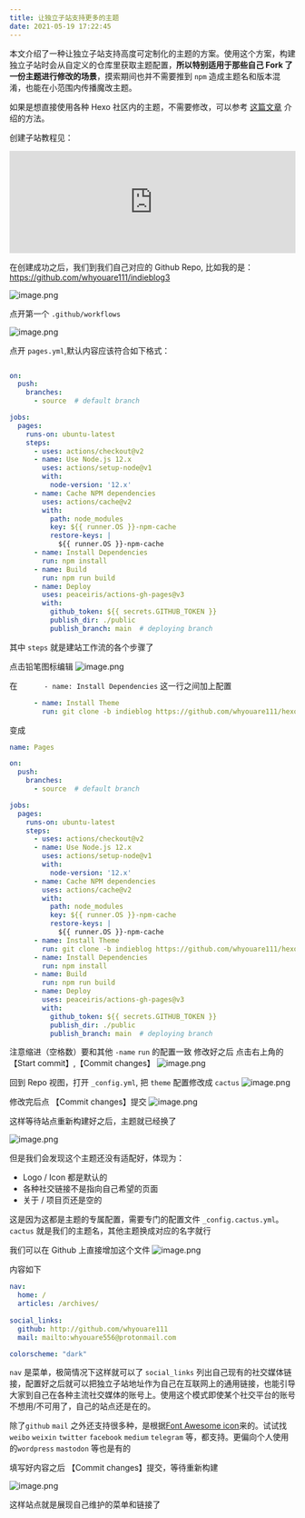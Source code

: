 ```yaml
---
title: 让独立子站支持更多的主题
date: 2021-05-19 17:22:45
---
```



本文介绍了一种让独立子站支持高度可定制化的主题的方案。使用这个方案，构建独立子站时会从自定义的仓库里获取主题配置，**所以特别适用于那些自己 Fork 了一份主题进行修改的场景**，摸索期间也并不需要推到 `npm` 造成主题名和版本混淆，也能在小范围内传播魔改主题。

如果是想直接使用各种 Hexo 社区内的主题，不需要修改，可以参考 [这篇文章](https://matataki.io/p/8927) 介绍的方法。

创建子站教程见：
<iframe width="100%" height="180" src='https://matataki.io/widget/?id=8864&invite=12458&referral=12458' frameborder=0></iframe>

在创建成功之后，我们到我们自己对应的 Github Repo,
比如我的是： https://github.com/whyouare111/indieblog3


![image.png](https://ssimg.frontenduse.top/article/2021/05/19/7e412fbd5381160cf4fdb862fe742508.png)

点开第一个 `.github/workflows`

![image.png](https://ssimg.frontenduse.top/article/2021/05/19/95e82308c746d02153f0e0c245bd1653.png)


点开 `pages.yml`,默认内容应该符合如下格式：

``` yml

on:
  push:
    branches:
      - source  # default branch

jobs:
  pages:
    runs-on: ubuntu-latest
    steps:
      - uses: actions/checkout@v2
      - name: Use Node.js 12.x
        uses: actions/setup-node@v1
        with:
          node-version: '12.x'
      - name: Cache NPM dependencies
        uses: actions/cache@v2
        with:
          path: node_modules
          key: ${{ runner.OS }}-npm-cache
          restore-keys: |
            ${{ runner.OS }}-npm-cache
      - name: Install Dependencies
        run: npm install
      - name: Build
        run: npm run build
      - name: Deploy
        uses: peaceiris/actions-gh-pages@v3
        with:
          github_token: ${{ secrets.GITHUB_TOKEN }}
          publish_dir: ./public
          publish_branch: main  # deploying branch
```
其中 `steps` 就是建站工作流的各个步骤了

点击铅笔图标编辑
![image.png](https://ssimg.frontenduse.top/article/2021/05/19/f8695b69a7c33abc5177a14e1f8ae617.png)


在 `      - name: Install Dependencies` 这一行之间加上配置

``` yml
      - name: Install Theme
        run: git clone -b indieblog https://github.com/whyouare111/hexo-theme-cactus.git themes/cactus
```

变成
``` yml
name: Pages

on:
  push:
    branches:
      - source  # default branch

jobs:
  pages:
    runs-on: ubuntu-latest
    steps:
      - uses: actions/checkout@v2
      - name: Use Node.js 12.x
        uses: actions/setup-node@v1
        with:
          node-version: '12.x'
      - name: Cache NPM dependencies
        uses: actions/cache@v2
        with:
          path: node_modules
          key: ${{ runner.OS }}-npm-cache
          restore-keys: |
            ${{ runner.OS }}-npm-cache
      - name: Install Theme
        run: git clone -b indieblog https://github.com/whyouare111/hexo-theme-cactus.git themes/cactus
      - name: Install Dependencies
        run: npm install
      - name: Build
        run: npm run build
      - name: Deploy
        uses: peaceiris/actions-gh-pages@v3
        with:
          github_token: ${{ secrets.GITHUB_TOKEN }}
          publish_dir: ./public
          publish_branch: main  # deploying branch

```
注意缩进（空格数）要和其他 `-name` `run` 的配置一致
修改好之后
点击右上角的 【Start commit】,【Commit changes】
![image.png](https://ssimg.frontenduse.top/article/2021/05/19/f6ed2ee14eb45b6bff47b80d4a548e4d.png)


回到 Repo 视图，打开 `_config.yml`, 把 `theme` 配置修改成 `cactus`
![image.png](https://ssimg.frontenduse.top/article/2021/05/19/58dfe0d8a40d7df7e3fa641c9582875e.png)

修改完后点 【Commit changes】提交
![image.png](https://ssimg.frontenduse.top/article/2021/05/19/fadb8b50eef2d86892c158db76c6c8f2.png)

这样等待站点重新构建好之后，主题就已经换了


![image.png](https://ssimg.frontenduse.top/article/2021/05/19/4830e048521a1393cc5c0bed13dc044d.png)

但是我们会发现这个主题还没有适配好，体现为：

- Logo / Icon 都是默认的
- 各种社交链接不是指向自己希望的页面
- 关于 / 项目页还是空的

这是因为这都是主题的专属配置，需要专门的配置文件 `_config.cactus.yml`。
`cactus` 就是我们的主题名，其他主题换成对应的名字就行

我们可以在 Github 上直接增加这个文件
![image.png](https://ssimg.frontenduse.top/article/2021/05/19/5a62a248a24c185c5892bed25a4fe2a3.png)

内容如下
``` yml
nav:
  home: /
  articles: /archives/
  
social_links:
  github: http://github.com/whyouare111
  mail: mailto:whyouare556@protonmail.com

colorscheme: "dark"
```
`nav` 是菜单，极简情况下这样就可以了
 `social_links` 列出自己现有的社交媒体链接，配置好之后就可以把独立子站地址作为自己在互联网上的通用链接，也能引导大家到自己在各种主流社交媒体的账号上。使用这个模式即使某个社交平台的账号不想用/不可用了，自己的站点还是在的。

除了`github` `mail` 之外还支持很多种，是根据[Font Awesome icon](https://fontawesome.com/icons?d=gallery&s=brands)来的。试试找 `weibo` `weixin` `twitter` `facebook` `medium` `telegram` 等，都支持。更偏向个人使用的`wordpress` `mastodon` 等也是有的

填写好内容之后 【Commit changes】提交，等待重新构建


![image.png](https://ssimg.frontenduse.top/article/2021/05/19/8df9016e29808e11b8765c52fbc6aa2a.png)

这样站点就是展现自己维护的菜单和链接了